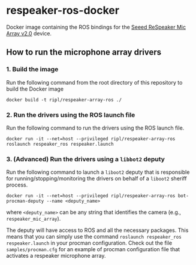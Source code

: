 # respeaker-ros-docker

Docker image containing the ROS bindings for the
[Seeed ReSpeaker Mic Array v2.0](http://wiki.seeedstudio.com/ReSpeaker_Mic_Array_v2.0/)
device.

## How to run the microphone array drivers

### 1. Build the image

Run the following command from the root directory of this repository
to build the Docker image
```
docker build -t ripl/respeaker-array-ros ./
```

### 2. Run the drivers using the ROS launch file

Run the following command to run the drivers using the ROS
launch file.
```
docker run -it --net=host --privileged ripl/respeaker-array-ros roslaunch respeaker_ros respeaker.launch
```

### 3. (Advanced) Run the drivers using a `libbot2` deputy

Run the following command to launch a `liboot2` deputy that is responsible
for running/stopping/monitoring the drivers on behalf of a `liboot2` sheriff
process.
```
docker run -it --net=host --privileged ripl/respeaker-array-ros bot-procman-deputy --name <deputy_name>
```
where `<deputy_name>` can be any string that identifies the camera
(e.g., `respeaker_mic_array`).

The deputy will have access to ROS and all the necessary packages. This means
that you can simply use the command `roslaunch respeaker_ros respeaker.launch`
in your procman configuration. Check out the file `samples/procman.cfg` for
an example of procman configuration file that activates a respeaker microphone
array.
